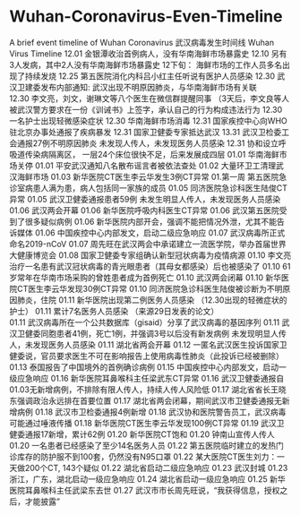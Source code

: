 # Wuhan-Coronavirus-Even-Timeline
A brief event timeline of Wuhan Coronavirus
武汉病毒发生时间线
Wuhan Virus Timeline
12.01 金银潭收治首例病人，没有华南海鲜市场暴露史
12.10 另有3人发病，其中2人没有华南海鲜市场暴露史
12下旬： 海鲜市场的工作人员多名出现了持续发烧
12.25 第五医院消化内科吕小红主任听说有医护人员感染
12.30 武汉卫建委发布内部通知:
	武汉出现不明原因肺炎，与华南海鲜市场有关联\
12.30 李文亮，刘文，谢琳文等八个医生在微信群提醒同事 （3天后，李文良等人被武汉警方要求在一份《训诫书》上签字，承认自己的行为构成违法行为
12.30 一名护士出现轻微感染症状
12.30 华南海鲜市场消毒
12.31 国家疾控中心向WHO驻北京办事处通报了疾病暴发
12.31 国家卫健委专家抵达武汉
13.31 武汉卫检委工会通报27例不明原因肺炎
 	未发现人传人，未发现医务人员感染
12.31 协和设立呼吸道传染病隔离区，
      	一层24个床位很快不足，后来发展成四层
01.01 华南海鲜市场关停
01.01 平安武汉通知八名散布谣言者被依法查处
01.02 大量环卫工清理武汉海鲜市场
01.03 新华医院CT医生李云华发生3例CT异常
01.第一周 第五医院急诊室病患人满为患，病人包括同一家族的成员
01.05 同济医院急诊科医生陆俊CT异常
01.05 武汉卫健委通报患者59例
未发生明显人传人，未发现医务人员感染
01.06 武汉两会开幕
01.06 新华医院呼吸内科医生CT异常
01.06 武汉第五医院受到了很多疑似病例
01.06 新华医院内部开会，强调不能把情况外泄，尤其不能告诉媒体
01.06 中国疾控中心内部发文，启动二级应急响应
01.07 武汉病毒所正式命名2019-nCoV
01.07 周先旺在武汉两会中承诺建立一流医学院，举办首届世界大健康博览会
01.08 国家卫健委专家组确认新型冠状病毒为疫情病源
01.10 李文亮治疗一名患有武汉冠状病毒的青光眼患者（其母女都感染）后也被感染了
01.10 61岁常年在华南市场采购的曾姓患者成为首例死亡
01.10 武汉两会闭幕
01.10 新华医院CT医生李云华发现30例CT异常
01.10 同济医院急诊科医生陆俊被诊断为不明原因肺炎，住院
01.11 新华医院出现第二例医务人员感染 （12.30出现的轻微症状的护士）
01.11 累计7名医务人员感染 （来源29日发表的论文）     
01.11 武汉病毒所在一个公共数据库（gisaid）分享了武汉病毒的基因序列
01.11 武汉卫健委同胞患者41例，死亡1例，并强调3号以后没有新发病例
	未发现明显人传人，未发现医务人员感染
01.11 湖北省两会开幕
01.12 一匿名武汉医生投诉国家卫健委说，官员要求医生不可在影响报告上使用病毒性肺炎（此投诉已经被删除）
01.13 泰国报告了中国境外的首例确诊病例
01.15 中国疾控中心内部发文，启动一级应急响应
01.16 新华医院耳鼻喉科主任梁武东CT异常
01.16 武汉卫健委通报自01.03无新增病例，不排除有限人传人，持续人传人风险低
01.17 湖北省省长王晓东强调政治永远排在首要位置
01.17 湖北省两会闭幕，期间武汉市卫健委通报无新增病例
01.18 武汉市卫检委通报4例新增
01.18 武汉协和医院警告员工，武汉病毒可能通过唾液传播
01.18 新华医院CT医生李云华发现100例CT异常
01.19 武汉卫健委通报17新增，累计62例
01.20 新华医院CT饱和
01.20 钟南山宣传人传人
01.20 一名患者已经感染了至少14名医务人员
01.22 第五医院临时建立的发热门诊库存的防护服不到100套，仍然没有N95口罩
01.22 某大医院CT医生刘力：一天做200个CT, 143个疑似
01.22 湖北省启动二级应急响应
01.23 武汉封城
01.23 浙江，广东，湖北启动一级应急响应
01.24 湖北省启动一级应急响应
01.25 新华医院耳鼻喉科主任武梁东去世
01.27 武汉市市长周先旺说，“我获得信息，授权之后，才能披露”

